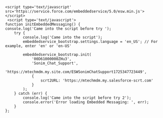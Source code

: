 
<html lang="en">
<head>
    <meta charset="UTF-8">
    <meta name="viewport" content="width=device-width, initial-scale=1.0">
</head>
<body>
    
    <script type='text/javascript' src='https://service.force.com/embeddedservice/5.0/esw.min.js'></script>
     <script type='text/javascript'>
	function initEmbeddedMessaging() {
 	console.log('Came into the script before try ');
		try {
  			console.log('Came into the script');
			embeddedservice_bootstrap.settings.language = 'en_US'; // For example, enter 'en' or 'en-US'

			embeddedservice_bootstrap.init(
				'00D61000000ZHu3',
				'Sonim_Chat_Support',
				'https://mtechmdm.my.site.com/ESWSonimChatSupport1725347723449',
				{
					scrt2URL: 'https://mtechmdm.my.salesforce-scrt.com'
				}
			);
		} catch (err) {
  			console.log('Came into the script before try 2');
			console.error('Error loading Embedded Messaging: ', err);
		}
	};
</script>
<script type='text/javascript' src='https://mtechmdm.my.site.com/ESWSonimChatSupport1725347723449/assets/js/bootstrap.min.js' onload='initEmbeddedMessaging()'></script>
</body>
</html>

